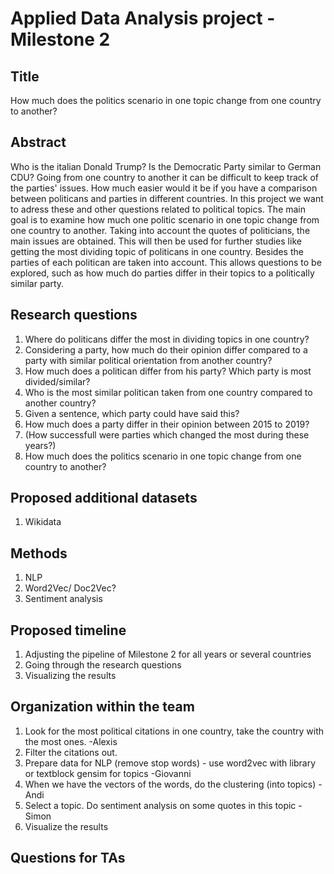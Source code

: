 # Applied Data Analysis project - Milestone 2

## Title
How much does the politics scenario in one topic change from one country to another?

## Abstract
Who is the italian Donald Trump? Is the Democratic Party similar to German CDU?
Going from one country to another it can be difficult to keep track of the parties' issues. How much easier would 
it be if you have a comparison between politicans and parties in different countries. 
In this project we want to adress these and other questions related to political topics. 
The main goal is to examine how much one politic scenario in one topic change from one country to another. 
Taking into account the quotes of politicians, the main issues are obtained. This will then be used for further
studies like getting the most dividing topic of politicans in one country. Besides the parties of each politican
are taken into account. This allows questions to be explored, such as how much do parties differ in their topics
to a politically similar party.

## Research questions 
1. Where do politicans differ the most in dividing topics in one country?
2. Considering a party, how much do their opinion differ compared to a party with similar political 
   orientation from another country?
2. How much does a politican differ from his party? Which party is most divided/similar?
3. Who is the most similar politican taken from one country compared to another country?
4. Given a sentence, which party could have said this?
5. How much does a party differ in their opinion between 2015 to 2019?
6. (How successfull were parties which changed the most during these years?) 
7. How much does the politics scenario in one topic change from one country to another?

## Proposed additional datasets
1. Wikidata


## Methods 
1. NLP
2. Word2Vec/ Doc2Vec?
3. Sentiment analysis 


## Proposed timeline
1. Adjusting the pipeline of Milestone 2 for all years or several countries
2. Going through the research questions 
3. Visualizing the results


## Organization within the team
1. Look for the most political citations in one country, take the country with the most ones. -Alexis
1. Filter the citations out.
2. Prepare data for NLP (remove stop words) - use word2vec with library or textblock gensim for topics -Giovanni
3. When we have the vectors of the words, do the clustering (into topics)   - Andi
4. Select a topic. Do sentiment analysis on some quotes in this topic	-Simon
5. Visualize the results

## Questions for TAs


